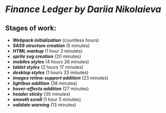 # ***Finance Ledger by Dariia Nikolaieva***

## **Stages of work:**
* ***Webpack initialization*** (countless hours)
* ***SASS structure creation*** (5 minutes)
* ***HTML markup*** (1 hour 2 minutes)
* ***sprite svg creation*** (20 minutes)
* ***mobiles styles*** (4 hours 26 minutes)
* ***tablet styles*** (2 hours 17 minutes)
* ***desktop styles*** (1 hours 33 minutes)
* ***images retina-support addition*** (23 minutes)
* ***lightbox addition*** (38 minutes)
* ***hover-effects addition*** (27 minutes)
* ***header sticky*** (30 minutes)
* ***smooth scroll*** (1 hour 5 minutes)
* ***validate warning*** (13 minutes)